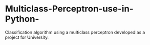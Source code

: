 # Multiclass-Perceptron-use-in-Python-
Classification algorithm using a multiclass perceptron developed as a project for University. 
